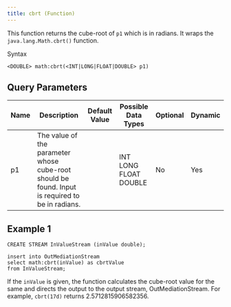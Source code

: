 ```yaml
---
title: cbrt (Function)
---
```


This function returns the cube-root of `p1` which is in radians. It wraps the `java.lang.Math.cbrt()` function.

Syntax

    <DOUBLE> math:cbrt(<INT|LONG|FLOAT|DOUBLE> p1)

## Query Parameters

| Name | Description                                                                                     | Default Value | Possible Data Types   | Optional | Dynamic |
|------|-------------------------------------------------------------------------------------------------|---------------|-----------------------|----------|---------|
| p1   | The value of the parameter whose cube-root should be found. Input is required to be in radians. |               | INT LONG FLOAT DOUBLE | No       | Yes     |

## Example 1

    CREATE STREAM InValueStream (inValue double);

    insert into OutMediationStream
    select math:cbrt(inValue) as cbrtValue
    from InValueStream;

If the `inValue` is given, the function calculates the cube-root value for the same and directs the output to the output stream, OutMediationStream. For example, `cbrt(17d)` returns 2.5712815906582356.
